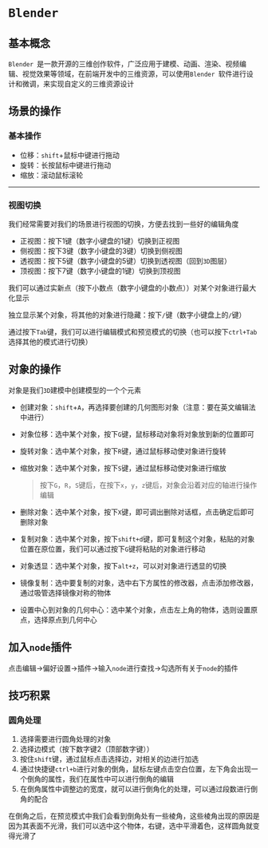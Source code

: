 # `Blender`

## 基本概念

`Blender `是一款开源的三维创作软件，广泛应用于建模、动画、渲染、视频编辑、视觉效果等领域，在前端开发中的三维资源，可以使用`Blender `软件进行设计和微调，来实现自定义的三维资源设计



## 场景的操作

### 基本操作

- 位移：`shift`+鼠标中键进行拖动
- 旋转：长按鼠标中键进行拖动
- 缩放：滚动鼠标滚轮

***

### 视图切换

我们经常需要对我们的场景进行视图的切换，方便去找到一些好的编辑角度

- 正视图：按下1键（数字小键盘的1键）切换到正视图
- 侧视图：按下3键（数字小键盘的3键）切换到侧视图
- 透视图：按下5键（数字小键盘的5键）切换到透视图（回到`3D`图层）
- 顶视图：按下7键（数字小键盘的1键）切换到顶视图

我们可以通过实新点（按下小数点（数字小键盘的小数点））对某个对象进行最大化显示

独立显示某个对象，将其他的对象进行隐藏：按下`/`键（数字小键盘上的`/`键）

通过按下`Tab`键，我们可以进行编辑模式和预览模式的切换（也可以按下`ctrl+Tab`选择其他的模式进行切换）



## 对象的操作

对象是我们`3D`建模中创建模型的一个个元素

- 创建对象：`shift`+`A`，再选择要创建的几何图形对象（注意：要在英文编辑法中进行）
- 对象位移：选中某个对象，按下`G`键，鼠标移动对象将对象放到新的位置即可

- 旋转对象：选中某个对象，按下`R`键，通过鼠标移动使对象进行旋转

- 缩放对象：选中某个对象，按下`S`键，通过鼠标移动使对象进行缩放

  > 按下`G`，`R`，`S`键后，在按下`x`，`y`，`z`键后，对象会沿着对应的轴进行操作编辑

- 删除对象：选中某个对象，按下`X`键，即可调出删除对话框，点击确定后即可删除对象
- 复制对象：选中某个对象，按下`shift+d`键，即可复制这个对象，粘贴的对象位置在原位置，我们可以通过按下`G`键将粘贴的对象进行移动
- 对象透显：选中某个对象，按下`alt+z`，可以对对象进行透显的切换
- 镜像复制：选中要复制的对象，选中右下方属性的修改器，点击添加修改器，通过吸管选择镜像对称的物体
- 设置中心到对象的几何中心：选中某个对象，点击左上角的物体，选则设置原点，选择原点到几何中心



## 加入`node`插件

点击编辑->偏好设置->插件->输入`node`进行查找->勾选所有关于`node`的插件



## 技巧积累

### 圆角处理

1. 选择需要进行圆角处理的对象
2. 选择边模式（按下数字键2（顶部数字键））
3. 按住`shift`键，通过鼠标点击选择边，对相关的边进行加选
4. 通过快捷键`ctrl+b`进行对象的倒角，鼠标左键点击空白位置，左下角会出现一个倒角的属性，我们在属性中可以进行倒角的编辑
5. 在倒角属性中调整边的宽度，就可以进行倒角化的处理，可以通过段数进行倒角的配合

在倒角之后，在预览模式中我们会看到倒角处有一些棱角，这些棱角出现的原因是因为其表面不光滑，我们可以选中这个物体，右键，选中平滑着色，这样圆角就变得光滑了